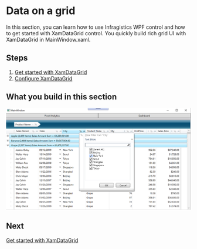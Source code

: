 #  Data on a grid

In this section, you can learn how to use Infragistics WPF control and how to get started with XamDataGrid control. You quickly build rich grid UI with XamDataGrid in MainWindow.xaml.

## Steps
1. [Get started with XamDataGrid](01-01-Get-started-with-XamDataGrid.md)
3. [Configure XamDataGrid](01-02-Configure-XamDataGrid.md)

## What you build in this section

![](../assets/01-02-01.png)

## Next

[Get started with XamDataGrid](01-01-Get-started-with-XamDataGrid.md)